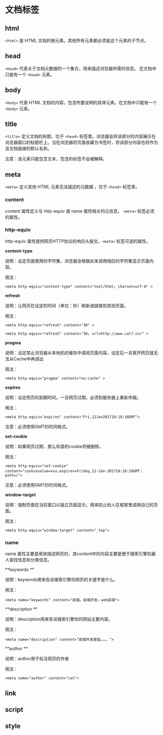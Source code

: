 # 文档标签

## html

`<html>` 是 HTML 文档的根元素。其他所有元素都必须是这个元素的子节点。

## head

`<head>` 代表关于文档元数据的一个集合，用来描述浏览器所需的信息。 在文档中只能有一个 `<head>` 元素。

## body

`<body>` 代表 HTML 文档的内容，包含所要说明的具体元素。在文档中只能有一个`<body>` 元素。

## title

`<title>` 定义文档的标题，位于 `<head>` 标签里。浏览器会将该部分的内容展示在浏览器窗口的标题栏上。当在浏览器将页面收藏为书签时，将该部分内容也将作为该文档链接的默认名称。 

注意：该元素只能包含文本，包含的标签不会被解释。

## meta

`<meta>` 定义其他 HTML 元素无法描述的元数据 ，位于 `<head>` 标签里。

### content

content 属性定义与 http-equiv 或 name 属性相关的元信息。 `<meta>` 标签必须的属性。

### http-equiv

http-equiv 属性提供网页HTTP协议的响应头报文。`<meta>` 标签可选的属性。

**content-type** 

说明：设定页面使用的字符集，浏览器会根据此来调用相应的字符集显示页面内容。 

用法： 

`<meta http-equiv="content-type" content="text/html; charset=utf-8" >` 

**refresh** 

说明：让网页在设定的时间（单位：秒）刷新或链接到其他页面。 

用法： 

`<meta http-equiv="refresh" content="30" >` 

`<meta http-equiv="refresh" content="30; url=http://www.cat7.cn/" >` 

**pragma** 

说明：设定禁止浏览器从本地机的缓存中调阅页面内容，设定后一旦离开网页就无法从Cache中再调出 

用法： 

`<meta http-equiv="pragma" content="no-cache" >` 

**expires** 

说明：设定网页的到期时间。一旦网页过期，必须到服务器上重新传输。 

用法： 

`<meta http-equiv="expires" content="Fri,12Jan201718:18:18GMT">` 

注意：必须使用GMT的时间格式。 

**set-cookie** 

说明：如果网页过期，那么存盘的cookie将被删除。 

用法： 

`<meta http-equiv="set-cookie" content="cookievalue=xxx;expires=Friday,12-Jan-201718:18:18GMT；path=/">` 

注意：必须使用GMT的时间格式。 

**window-target** 

说明：强制页面在当前窗口以独立页面显示。用来防止别人在框架里调用自己的页面。 

用法： 

`<meta http-equiv="window-target" content="_top">`

### name

name 属性主要是用来描述网页的，其content中的内容主要是便于搜索引擎机器人查找信息和分类信息。

**keywords **

说明：keywords用来告诉搜索引擎你网页的关键字是什么。 

用法： 

`<meta name="keywords" content="前端，前端开发，web前端">` 

**description **

说明：description用来告诉搜索引擎你的网站主要内容。 

用法： 

`<meta name="description" content="前端开发是指。。。。">` 

**author **

说明：author用于标注网页的作者 

用法： 

`<meta name="author" content="cat">`

## link

## script

## style


